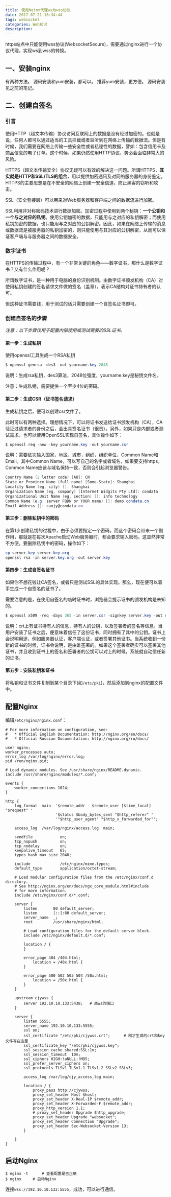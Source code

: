 ```yaml
---
title: 使用Nginx代理ws为wss协议
date: 2017-07-21 16:34:44
tags: websocket
categories: Web知识
description:
---
```



https站点中只能使用wss协议(WebsocketSecure)，需要通过nginx进行一个协议代理，实现ws到wss的转换。

<!-- more -->

## 一、安装nginx

有两种方法。
源码安装和yum安装，都可以。
推荐yum安装，更方便。
源码安装见之前的笔记。


## 二、创建自签名

### 引言

使用HTTP（超文本传输）协议访问互联网上的数据是没有经过加密的。也就是说，任何人都可以通过适当的工具拦截或者监听到在网络上传输的数据流。但是有时候，我们需要在网络上传输一些安全性或者私秘性的数据，譬如：包含信用卡及商品信息的电子订单。这个时候，如果仍然使用HTTP协议，势必会面临非常大的风险。

HTTPS（超文本传输安全）协议无疑可以有效的解决这一问题。所谓HTTPS，**其实就是HTTP和SSL/TLS的组合**，用以提供加密通讯及对网络服务器的身份鉴定。HTTPS的主要思想是在不安全的网络上创建一安全信道，防止黑客的窃听和攻击。

SSL（安全套接层）可以用来对Web服务器和客户端之间的数据流进行加密。

SSL利用非对称密码技术进行数据加密。加密过程中使用到两个秘钥：**一个公钥和一个与之对应的私钥**。使用公钥加密的数据，只能用与之对应的私钥解密；而使用私钥加密的数据，也只能用与之对应的公钥解密。因此，如果在网络上传输的消息或数据流是被服务器的私钥加密的，则只能使用与其对应的公钥解密，从而可以保证客户端与与服务器之间的数据安全。

### 数字证书

在HTTPS的传输过程中，有一个非常关键的角色——数字证书，那什么是数字证书？又有什么作用呢？

所谓数字证书，是一种用于电脑的身份识别机制。由数字证书颁发机构（CA）对使用私钥创建的签名请求文件做的签名（盖章），表示CA结构对证书持有者的认可。

但这种证书需要钱，用于测试的话只需要创建一个自签名证书即可。

### 创建自签名的步骤

*注意：以下步骤仅用于配置内部使用或测试需要的SSL证书。*


#### 第一步：生成私钥

使用openssl工具生成一个RSA私钥
```powershell
$ openssl genrsa -des3 -out yourname.key 2048
```
说明：生成rsa私钥，des3算法，2048位强度，yourname.key是秘钥文件名。

注意：生成私钥，需要提供一个至少4位的密码。

#### 第二步：生成CSR（证书签名请求）

生成私钥之后，便可以创建csr文件了。

此时可以有两种选择。理想情况下，可以将证书发送给证书颁发机构（CA），CA验证过请求者的身份之后，会出具签名证书（很贵）。另外，如果只是内部或者测试需求，也可以使用OpenSSL实现自签名，具体操作如下：
```powershell
$ openssl req -new -key yourname.key -out yourname.csr
```

说明：需要依次输入国家，地区，城市，组织，组织单位，Common Name和Email。其中Common Name，可以写自己的名字或者域名，如果要支持https，Common Name应该与域名保持一致，否则会引起浏览器警告。
```powershell
Country Name (2 letter code) [AU]: CN
State or Province Name (full name) [Some-State]: Shanghai
Locality Name (eg, city) []: Shanghai
Organization Name (eg, company) [Internet Widgits Pty Ltd]: condata
Organizational Unit Name (eg, section) []: info technology
Common Name (e.g. server FQDN or YOUR name) []: demo.condata.cn
Email Address []: caojy@condata.cn
```

#### 第三步：删除私钥中的密码
在第1步创建私钥的过程中，由于必须要指定一个密码。而这个密码会带来一个副作用，那就是在每次Apache启动Web服务器时，都会要求输入密码，这显然非常不方便。要删除私钥中的密码，操作如下：
```powershell
cp server.key server.key.org
openssl rsa -in server.key.org -out server.key
```


#### 第四步：生成自签名证书

如果你不想花钱让CA签名，或者只是测试SSL的具体实现。那么，现在便可以着手生成一个自签名的证书了。

需要注意的是，在使用自签名的临时证书时，浏览器会提示证书的颁发机构是未知的。
```powershell
$ openssl x509 -req -days 365 -in server.csr -signkey server.key -out server.crt
```

说明：crt上有证书持有人的信息，持有人的公钥，以及签署者的签名等信息。当用户安装了证书之后，便意味着信任了这份证书，同时拥有了其中的公钥。证书上会说明用途，例如服务器认证，客户端认证，或者签署其他证书。当系统收到一份新的证书的时候，证书会说明，是由谁签署的。如果这个签署者确实可以签署其他证书，并且收到证书上的签名和签署者的公钥可以对上的时候，系统就自动信任新的证书。

#### 第五步：安装私钥和证书

将私钥和证书文件复制到某个目录下(如`/etc/pki`)，然后添加到nginx的配置文件中。


## 配置Nginx

编辑`/etc/nginx/nginx.conf`：

```
# For more information on configuration, see:
#   * Official English Documentation: http://nginx.org/en/docs/
#   * Official Russian Documentation: http://nginx.org/ru/docs/

user nginx;
worker_processes auto;
error_log /var/log/nginx/error.log;
pid /run/nginx.pid;

# Load dynamic modules. See /usr/share/nginx/README.dynamic.
include /usr/share/nginx/modules/*.conf;

events {
    worker_connections 1024;
}

http {
    log_format  main  '$remote_addr - $remote_user [$time_local] "$request" '
                      '$status $body_bytes_sent "$http_referer" '
                      '"$http_user_agent" "$http_x_forwarded_for"';

    access_log  /var/log/nginx/access.log  main;

    sendfile            on;
    tcp_nopush          on;
    tcp_nodelay         on;
    keepalive_timeout   65;
    types_hash_max_size 2048;

    include             /etc/nginx/mime.types;
    default_type        application/octet-stream;

    # Load modular configuration files from the /etc/nginx/conf.d directory.
    # See http://nginx.org/en/docs/ngx_core_module.html#include
    # for more information.
    include /etc/nginx/conf.d/*.conf;

    server {
        listen       80 default_server;
        listen       [::]:80 default_server;
        server_name  _;
        root         /usr/share/nginx/html;

        # Load configuration files for the default server block.
        include /etc/nginx/default.d/*.conf;

        location / {
        }

        error_page 404 /404.html;
            location = /40x.html {
        }

        error_page 500 502 503 504 /50x.html;
            location = /50x.html {
        }
    }

    upstream cjywss {
	    server 192.10.10.133:5438;   # 原ws的端口
    }

    server {
	    listen 5555;
	    server_name 192.10.10.133:5555;
	    ssl on;
	    ssl_certificate "/etc/pki/cjywss.crt";      # 刚才生成的crt和key文件写在这里
        ssl_certificate_key "/etc/pki/cjywss.key";
        ssl_session_cache shared:SSL:1m;
        ssl_session_timeout  10m;
        ssl_ciphers HIGH:!aNULL:!MD5;
        ssl_prefer_server_ciphers on;
        ssl_protocols TLSv1 TLSv1.1 TLSv1.2 SSLv2 SSLv3;

        access_log /var/log/cjy_access_log main;

        location / {
    	    proxy_pass http://cjywss;
    	    proxy_set_header Host $host;
    	    proxy_set_header X-Real-IP $remote_addr;
    	    proxy_set_header X-Forwarded-F $remote_addr;
    	    proxy_http_version 1.1;
    	    # proxy_set_header Upgrade $http_upgrade;
    	    proxy_set_header Upgrade "websocket";
    	    proxy_set_header Connection "Upgrade";
	        proxy_set_header Sec-Websocket-Version 13;
        }

    }
}

```


## 启动Nginx

```
$ nginx -t  	# 查看配置是否正确
$ nginx		# 启动Nginx
```
连接`wss://192.10.10.133:5555`，成功，可以进行通信。

<!-- more -->